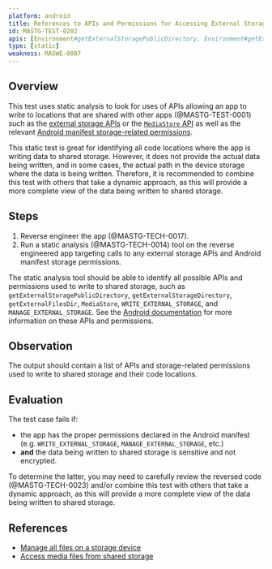 ```yaml
---
platform: android
title: References to APIs and Permissions for Accessing External Storage
id: MASTG-TEST-0202
apis: [Environment#getExternalStoragePublicDirectory, Environment#getExternalStorageDirectory, Environment#getExternalFilesDir, Environment#getExternalCacheDir, MediaStore, WRITE_EXTERNAL_STORAGE, MANAGE_EXTERNAL_STORAGE]
type: [static]
weakness: MASWE-0007
---
```


## Overview

This test uses static analysis to look for uses of APIs allowing an app to write to locations that are shared with other apps (@MASTG-TEST-0001) such as the [external storage APIs](../../../0x05d-Testing-Data-Storage.md/#external-storage-apis) or the [`MediaStore` API](../../../0x05d-Testing-Data-Storage.md/#mediastore-api) as well as the relevant [Android manifest storage-related permissions](../../../0x05d-Testing-Data-Storage.md/#manifest-permissions).

This static test is great for identifying all code locations where the app is writing data to shared storage. However, it does not provide the actual data being written, and in some cases, the actual path in the device storage where the data is being written. Therefore, it is recommended to combine this test with others that take a dynamic approach, as this will provide a more complete view of the data being written to shared storage.

## Steps

1. Reverse engineer the app (@MASTG-TECH-0017).
2. Run a static analysis (@MASTG-TECH-0014) tool on the reverse engineered app targeting calls to any external storage APIs and Android manifest storage permissions.

The static analysis tool should be able to identify all possible APIs and permissions used to write to shared storage, such as `getExternalStoragePublicDirectory`, `getExternalStorageDirectory`, `getExternalFilesDir`, `MediaStore`, `WRITE_EXTERNAL_STORAGE`, and `MANAGE_EXTERNAL_STORAGE`. See the [Android documentation](https://developer.android.com/training/data-storage/shared) for more information on these APIs and permissions.

## Observation

The output should contain a list of APIs and storage-related permissions used to write to shared storage and their code locations.

## Evaluation

The test case fails if:

- the app has the proper permissions declared in the Android manifest (e.g. `WRITE_EXTERNAL_STORAGE`, `MANAGE_EXTERNAL_STORAGE`, etc.)
- **and** the data being written to shared storage is sensitive and not encrypted.

To determine the latter, you may need to carefully review the reversed code (@MASTG-TECH-0023) and/or combine this test with others that take a dynamic approach, as this will provide a more complete view of the data being written to shared storage.

## References

- [Manage all files on a storage device](https://developer.android.com/training/data-storage/manage-all-files)
- [Access media files from shared storage](https://developer.android.com/training/data-storage/shared/media)

